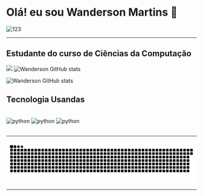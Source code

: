 # Olá! eu sou Wanderson Martins 👋
![123](https://github.com/Wanderson-Martins/Wanderson-Martins/assets/84239851/ded97cdf-04ab-40af-ad9d-ab7d118fd0ff)


_________________________________

## Estudante do curso de Ciências da Computação
<a href="https://wakatime.com"><img src="https://wakatime.com/share/@018efca6-9aea-4224-9c7b-71098e1d157b/7542f20f-40fd-4389-801e-a8cd1aa18dca.png" width="600" height="auto" /></a>
<img src="https://github-readme-stats.vercel.app/api/top-langs/?username=Wanderson-Martins&theme=blue-green" width="400" alt="Wanderson GitHub stats" />

![Wanderson GitHub stats](https://github-readme-stats.vercel.app/api/top-langs/?username=Wanderson-Martins&theme=blue-green)<br>

## Tecnologia Usandas 
<div style="display: inline_block"></br>
<img align="center" alt="python" src= "https://img.shields.io/badge/Python-14354C?style=for-the-badge&logo=python&logoColor=white" />
<img align="center" alt="python" src= "https://img.shields.io/badge/MySQL-005C84?style=for-the-badge&logo=mysql&logoColor=white" />
<img align="center" alt="python" src= "https://img.shields.io/badge/Microsoft_Excel-217346?style=for-the-badge&logo=microsoft-excel&logoColor=white" />
</div></br>

_________________________________

![snake gif](https://github.com/Wanderson-Martins/Wanderson-Martins/blob/output/github-contribution-grid-snake-dark.svg)

_________________________________
